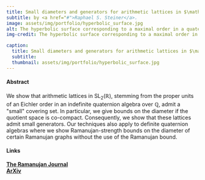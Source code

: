 ```yaml
---
title: Small diameters and generators for arithmetic lattices in $\mathrm{SL}_2(\mathbb{R})$ and certain Ramanujan graphs
subtitle: by <a href="#">Raphael S. Steiner</a>.
image: assets/img/portfolio/hyperbolic_surface.jpg
alt: The hyperbolic surface corresponding to a maximal order in a quaternion algebra over Q of reduced discriminant 35 depicted in the Poincaré disk. The image was computed by James Rickards.
img-credit: The hyperbolic surface corresponding to a maximal order in a quaternion algebra over $\mathbb{Q}$ of reduced discriminant 35 depicted in the Poincaré disk. The image was computed by <a href="https://math.colorado.edu/~jari2770/index.html">James Rickards</a>.

caption:
  title: Small diameters and generators for arithmetic lattices in $\mathrm{SL}_2(\mathbb{R})$ and certain Ramanujan graphs
  subtitle:
  thumbnail: assets/img/portfolio/hyperbolic_surface.jpg
---
```


#### Abstract
We show that arithmetic lattices in $\mathrm{SL}_{2}(\mathbb{R})$, stemming from the proper units of an Eichler order in an indefinite quaternion algebra over $\mathbb{Q}$, admit a "small" covering set. In particular, we give bounds on the diameter if the quotient space is co-compact. Consequently, we show that these lattices admit small generators. Our techniques also apply to definite quaternion algebras where we show Ramanujan-strength bounds on the diameter of certain Ramanujan graphs without the use of the Ramanujan bound.

#### Links

**[The Ramanujan Journal](https://doi.org/10.1007/s11139-023-00725-1)**  
**[ArXiv](https://arxiv.org/abs/2207.12684)**  

